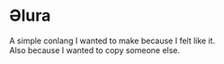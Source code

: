 # Əlura
A simple conlang I wanted to make because I felt like it. <br>
Also because I wanted to copy someone else.